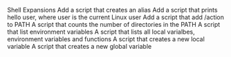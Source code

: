 Shell Expansions
Add a script that creates an alias
Add a script that prints hello user, where user is the current Linux user
Add a script that add /action to PATH
A script that counts the number of directories in the PATH
A script that list environment variables
A script that lists all local varialbes, environment variables and functions
A script that creates a new local variable
A script that creates a new global variable

